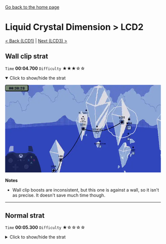 [Go back to the home page](https://github.com/Doublevil/scbspeedrun)

# Liquid Crystal Dimension > LCD2

[< Back (LCD1)](https://github.com/Doublevil/scbspeedrun/blob/main/levels/LCD/LCD1.md) | [Next (LCD3) >](https://github.com/Doublevil/scbspeedrun/blob/main/levels/LCD/LCD3.md)

## Wall clip strat

`Time` **00:04.700** `Difficulty` ★★★☆☆
<details open>
  <summary>Click to show/hide the strat</summary>

  [![Strat animation](https://github.com/Doublevil/scbspeedrun/blob/main/media/levels/LCD/LCD2_WallClip.webp)](https://github.com/Doublevil/scbspeedrun/blob/main/media/levels/LCD/LCD2_WallClip.mp4?raw=true)

  **Notes**
  - Wall clip boosts are inconsistent, but this one is against a wall, so it isn't as precise. It doesn't save much time though.
</details>

---
## Normal strat

`Time` **00:05.300** `Difficulty` ★☆☆☆☆
<details>
  <summary>Click to show/hide the strat</summary>

  [![Strat animation](https://github.com/Doublevil/scbspeedrun/blob/main/media/levels/LCD/LCD2_Strat.webp)](https://github.com/Doublevil/scbspeedrun/blob/main/media/levels/LCD/LCD2_Strat.mp4?raw=true)
</details>
